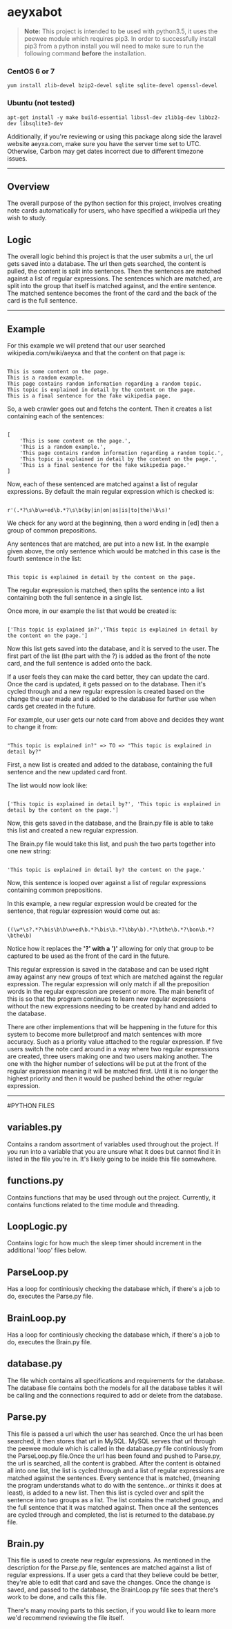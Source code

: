 # aeyxabot

> **Note:** This project is intended to be used with python3.5, it uses the peewee module which requires pip3. In order to successfully install pip3 from a python install you will need to make sure to run the following command **before** the installation.

### CentOS 6 or 7 

`yum install zlib-devel bzip2-devel sqlite sqlite-devel openssl-devel`

### Ubuntu (not tested)

`apt-get install -y make build-essential libssl-dev zlib1g-dev libbz2-dev libsqlite3-dev`

Additionally, if you're reviewing or using this package along side the laravel website aeyxa.com, make sure you have the server time set to UTC. Otherwise, Carbon may get dates incorrect due to different timezone issues.

---

## Overview
The overall purpose of the python section for this project, involves creating note cards automatically for users, who have specified a wikipedia url they wish to study.

## Logic
The overall logic behind this project is that the user submits a url, the url gets saved into a database. The url then gets searched, the content is pulled, the content is split into sentences. Then the sentences are matched against a list of regular expressions. The sentences which are matched, are split into the group that itself is matched against, and the entire sentence. The matched sentence becomes the front of the card and the back of the card is the full sentence.

---

## Example

For this example we will pretend that our user searched wikipedia.com/wiki/aeyxa and that the content on that page is:

```

This is some content on the page. 
This is a random example. 
This page contains random information regarding a random topic. 
This topic is explained in detail by the content on the page. 
This is a final sentence for the fake wikipedia page.

```

So, a web crawler goes out and fetchs the content. Then it creates a list containing each of the sentences:

```

[
    'This is some content on the page.', 
	'This is a random example.', 
	'This page contains random information regarding a random topic.', 
	'This topic is explained in detail by the content on the page.', 
	'This is a final sentence for the fake wikipedia page.'
]

```

Now, each of these sentenced are matched against a list of regular expressions. By default the main regular expression which is checked is:

```

r'(.*?\s\b\w+ed\b.*?\s\b(by|in|on|as|is|to|the)\b\s)'

```

We check for any word at the beginning, then a word ending in [ed] then a group of common prepositions.

Any sentences that are matched, are put into a new list. In the example given above, the only sentence which would be matched in this case is the fourth sentence in the list:

```

This topic is explained in detail by the content on the page.

```

The regular expression is matched, then splits the sentence into a list containing both the full sentence in a single list.

Once more, in our example the list that would be created is:

```

['This topic is explained in?','This topic is explained in detail by the content on the page.']

```

Now this list gets saved into the database, and it is served to the user. The first part of the list (the part with the ?) is added as the front of the note card, and the full sentence is added onto the back.

If a user feels they can make the card better, they can update the card. Once the card is updated, it gets passed on to the database. Then it's cycled through and a new regular expression is created based on the change the user made and is added to the database for further use when cards get created in the future.

For example, our user gets our note card from above and decides they want to change it from:

```

"This topic is explained in?" => TO => "This topic is explained in detail by?"

```

First, a new list is created and added to the database, containing the full sentence and the new updated card front.

The list would now look like:

```

['This topic is explained in detail by?', 'This topic is explained in detail by the content on the page.']

```

Now, this gets saved in the database, and the Brain.py file is able to take this list and created a new regular expression.

The Brain.py file would take this list, and push the two parts together into one new string:

```

'This topic is explained in detail by? the content on the page.'

```

Now, this sentence is looped over against a list of regular expressions containing common prepositions. 


In this example, a new regular expression would be created for the sentence, that regular expression would come out as:

```

((\w*\s?.*?\bis\b\b\w+ed\b.*?\bis\b.*?\bby\b).*?\bthe\b.*?\bon\b.*?\bthe\b)

```


Notice how it replaces the **'?' with a ')'** allowing for only that group to be captured to be used as the front of the card in the future.

This regular expression is saved in the database and can be used right away against any new groups of text which are matched against the regular expression. The regular expression will only match if all the preposition words in the regular expression are present or more. The main benefit of this is so that the program continues to learn new regular expressions without the new expressions needing to be created by hand and added to the database.

There are other implementions that will be happening in the future for this system to become more bulletproof and match sentences with more accuracy. Such as a priority value attached to the regular expression. If five users switch the note card around in a way where two regular expressions are created, three users making one and two users making another. The one with the higher number of selections will be put at the front of the regular expression meaning it will be matched first. Until it is no longer the highest priority and then it would be pushed behind the other regular expression.


---

#PYTHON FILES							


## variables.py

Contains a random assortment of variables used throughout the project. If you run into a variable that you are unsure what it does but cannot find it in listed in the file you're in. It's likely going to be inside this file somewhere.



## functions.py

Contains functions that may be used through out the project. Currently, it contains functions related to the time module and threading.



## LoopLogic.py

Contains logic for how much the sleep timer should increment in the additional 'loop' files below.



## ParseLoop.py

Has a loop for continiously checking the database which, if there's a job to do, executes the Parse.py file.



## BrainLoop.py

Has a loop for continiously checking the database which, if there's a job to do, executes the Brain.py file.



## database.py

The file which contains all specifications and requirements for the database. The database file contains both the models for all the database tables it will be calling and the connections required to add or delete from the database.



## Parse.py

This file is passed a url which the user has searched. Once the url has been searched, it then stores that url in MySQL. MySQL serves that url through the peewee module which is called in the database.py file continiously from the ParseLoop.py file.Once the url has been found and pushed to Parse.py, the url is searched, all the content is grabbed. After the content is obtained all into one list, the list is cycled through and a list of regular expressions are matched against the sentences. Every sentence that is matched, (meaning the program understands what to do with the sentence...or thinks it does at least), is added to a new list. Then this list is cycled over and split the sentence into two groups as a list. The list contains the matched group, and the full sentence that it was matched against. Then once all the sentences are cycled through and completed, the list is returned to the database.py file.



## Brain.py

This file is used to create new regular expressions. As mentioned in the description for the Parse.py file, sentences are matched against a list of regular expressions. If a user gets a card that they believe could be better, they're able to edit that card and save the changes. Once the change is saved, and passed to the database, the BrainLoop.py file sees that there's work to be done, and calls this file.

There's many moving parts to this section, if you would like to learn more we'd recommend reviewing the file itself.




